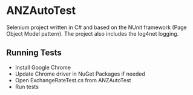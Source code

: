 # ANZAutoTest
Selenium project written in C# and based on the NUnit framework (Page Object Model pattern). 
The project also includes the log4net logging.

## Running Tests
- Install Google Chrome
- Update Chrome driver in NuGet Packages if needed
- Open ExchangeRateTest.cs from ANZAutoTest
- Run tests

